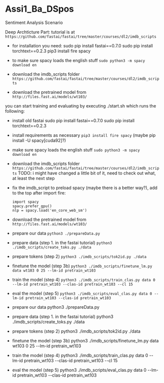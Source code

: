 # Assi1_Ba_DSpos
Sentiment Analysis Scenario

Deep Archticture Part: 
tutorial is at 	```https://github.com/fastai/fastai/tree/master/courses/dl2/imdb_scripts```

- for installation you need: 
	sudo pip install fastai==0.7.0
 	sudo pip install torchtext==0.2.3
  pip3 install fire spacy
  
- to make sure spacy loads the english stuff 
```sudo python3 -m spacy download en```
- download the imdb_scripts folder 
```https://github.com/fastai/fastai/tree/master/courses/dl2/imdb_scripts```

- download the pretrained model from ```http://files.fast.ai/models/wt103/```

you can start training and evaluating by executing ./start.sh which runs the following: 

- install old fastai
	sudo pip install fastai==0.7.0
 	sudo pip install torchtext==0.2.3
- install requirements as necessary ```pip3 install fire spacy```
	(maybe pip install -U spacy[cuda92]?)
- make sure spacy loads the english stuff ```sudo python3 -m spacy download en```
- download the imdb_scripts folder ```https://github.com/fastai/fastai/tree/master/courses/dl2/imdb_scripts```
	TODO: i might have changed a little bit of it, need to check out what, at least the next step
- fix the imdb_script to preload spacy (maybe there is a better way?), add to the top after import fire:
	```import fire
	import spacy
	spacy.prefer_gpu()
	nlp = spacy.load('en_core_web_sm')
- download the pretrained model from ```http://files.fast.ai/models/wt103/```
- prepare our data
 	```python3 ./prepareData.py```
- prepare data (step 1. in the fastai tutorial)
	```python3 ./imdb_scripts/create_toks.py ./data```
- prepare tokens (step 2)
	```python3 ./imdb_scripts/tok2id.py ./data```
- finetune the model (step 3b)
	```python3 ./imdb_scripts/finetune_lm.py data wt103 0 25 --lm-id pretrain_wt103```
- train the model (step 4)
	```python3 ./imdb_scripts/train_clas.py data 0 --lm-id pretrain_wt103 --clas-id pretrain_wt103 --cl 15```
- eval the model (step 5)
	```python3 ./imdb_scripts/eval_clas.py data 0 --lm-id pretrain_wt103 --clas-id pretrain_wt103```
	

- prepare our data
 	python3 ./prepareData.py
- prepare data (step 1. in the fastai tutorial)
	python3 ./imdb_scripts/create_toks.py ./data
- prepare tokens (step 2)
	python3 ./imdb_scripts/tok2id.py ./data
- finetune the model (step 3b)
	python3 ./imdb_scripts/finetune_lm.py data wt103 0 25 --lm-id pretrain_wt103
- train the model (step 4)
	python3 ./imdb_scripts/train_clas.py data 0 --lm-id pretrain_wt103 --clas-id pretrain_wt103 --cl 15
- eval the model (step 5)
	python3 ./imdb_scripts/eval_clas.py data 0 --lm-id pretrain_wt103 --clas-id pretrain_wt103
	
